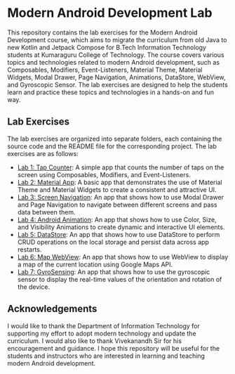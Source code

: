# Modern Android Development Lab

This repository contains the lab exercises for the Modern Android Development course, which aims to migrate the curriculum from old Java to new Kotlin and Jetpack Compose for B.Tech Information Technology students at Kumaraguru College of Technology. The course covers various topics and technologies related to modern Android development, such as Composables, Modifiers, Event-Listeners, Material Theme, Material Widgets, Modal Drawer, Page Navigation, Animations, DataStore, WebView, and Gyroscopic Sensor. The lab exercises are designed to help the students learn and practice these topics and technologies in a hands-on and fun way.

## Lab Exercises

The lab exercises are organized into separate folders, each containing the source code and the README file for the corresponding project. The lab exercises are as follows:

- [Lab 1: Tap Counter](https://github.com/IT-KCT-Modern-Android-Development/TapCounter-Android-Jetpack): A simple app that counts the number of taps on the screen using Composables, Modifiers, and Event-Listeners.
- [Lab 2: Material App](https://github.com/IT-KCT-Modern-Android-Development/MaterialApp-Android-Jetpack): A basic app that demonstrates the use of Material Theme and Material Widgets to create a consistent and attractive UI.
- [Lab 3: Screen Navigation](https://github.com/IT-KCT-Modern-Android-Development/ScreenNavigation-Android-Jetpack): An app that shows how to use Modal Drawer and Page Navigation to navigate between different screens and pass data between them.
- [Lab 4: Android Animation](https://github.com/IT-KCT-Modern-Android-Development/AndroidAnimation-Android-Jetpack): An app that shows how to use Color, Size, and Visibility Animations to create dynamic and interactive UI elements.
- [Lab 5: DataStore](https://github.com/IT-KCT-Modern-Android-Development/DataStore-Android-Jetpack): An app that shows how to use DataStore to perform CRUD operations on the local storage and persist data across app restarts.
- [Lab 6: Map WebView](https://github.com/IT-KCT-Modern-Android-Development/MapWebView-Android-Jetpack): An app that shows how to use WebView to display a map of the current location using Google Maps API.
- [Lab 7: GyroSensing](https://github.com/IT-KCT-Modern-Android-Development/GyroSensing-Android-Jetpack): An app that shows how to use the gyroscopic sensor to display the real-time values of the orientation and rotation of the device.

## Acknowledgements

I would like to thank the Department of Information Technology for supporting my effort to adopt modern technology and update the curriculum. I would also like to thank Vivekanandh Sir for his encouragement and guidance. I hope this repository will be useful for the students and instructors who are interested in learning and teaching modern Android development.
